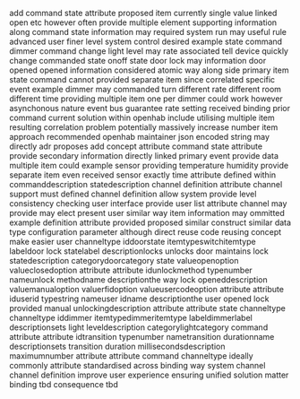 add command state attribute proposed item currently single value linked open etc however often provide multiple element supporting information along command state information may required system run may useful rule advanced user finer level system control desired example state command dimmer command change light level may rate associated tell device quickly change commanded state onoff state door lock may information door opened opened information considered atomic way along side primary item state command cannot provided separate item since correlated specific event example dimmer may commanded turn different rate different room different time providing multiple item one per dimmer could work however asynchonous nature event bus guarantee rate setting received binding prior command current solution within openhab include utilising multiple item resulting correlation problem potentially massively increase number item approach recommended openhab maintainer json encoded string may directly adr proposes add concept attribute command state attribute provide secondary information directly linked primary event provide data multiple item could example sensor providing temperature humidity provide separate item even received sensor exactly time attribute defined within commanddescription statedescription channel definition attribute channel support must defined channel definition allow system provide level consistency checking user interface provide user list attribute channel may provide may elect present user similar way item information may ommitted example definition attribute provided proposed similar construct similar data type configuration parameter although direct reuse code reusing concept make easier user channeltype iddoorstate itemtypeswitchitemtype labeldoor lock statelabel descriptionlocks unlocks door maintains lock statedescription categorydoorcategory state valueopenoption valueclosedoption attribute attribute idunlockmethod typenumber nameunlock methodname descriptionthe way lock openeddescription valuemanualoption valuerfidoption valueusercodeoption attribute attribute iduserid typestring nameuser idname descriptionthe user opened lock provided manual unlockingdescription attribute attribute state channeltype channeltype iddimmer itemtypedimmeritemtype labeldimmerlabel descriptionsets light leveldescription categorylightcategory command attribute attribute idtransition typenumber nametransition durationname descriptionsets transition duration millisecondsdescription maximumnumber attribute attribute command channeltype ideally commonly attribute standardised across binding way system channel channel definition improve user experience ensuring unified solution matter binding tbd consequence tbd